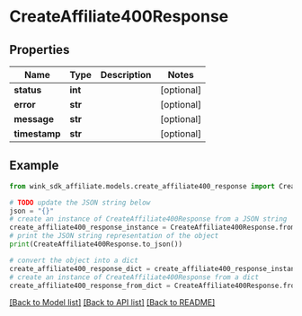 # CreateAffiliate400Response


## Properties

Name | Type | Description | Notes
------------ | ------------- | ------------- | -------------
**status** | **int** |  | [optional] 
**error** | **str** |  | [optional] 
**message** | **str** |  | [optional] 
**timestamp** | **str** |  | [optional] 

## Example

```python
from wink_sdk_affiliate.models.create_affiliate400_response import CreateAffiliate400Response

# TODO update the JSON string below
json = "{}"
# create an instance of CreateAffiliate400Response from a JSON string
create_affiliate400_response_instance = CreateAffiliate400Response.from_json(json)
# print the JSON string representation of the object
print(CreateAffiliate400Response.to_json())

# convert the object into a dict
create_affiliate400_response_dict = create_affiliate400_response_instance.to_dict()
# create an instance of CreateAffiliate400Response from a dict
create_affiliate400_response_from_dict = CreateAffiliate400Response.from_dict(create_affiliate400_response_dict)
```
[[Back to Model list]](../README.md#documentation-for-models) [[Back to API list]](../README.md#documentation-for-api-endpoints) [[Back to README]](../README.md)


